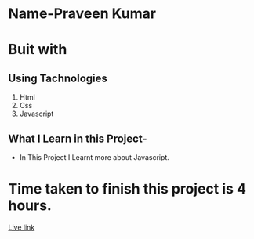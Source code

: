 # Name-Praveen Kumar 

# Buit with
## Using Tachnologies
1. Html
2. Css
3. Javascript



 ## What I Learn in this Project-

- In This Project I Learnt more about Javascript.


# Time taken to finish this project is 4 hours.

[Live link]()


